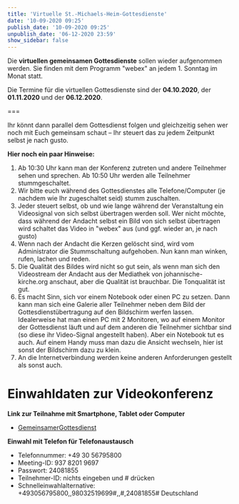 ```yaml
---
title: 'Virtuelle St.-Michaels-Heim-Gottesdienste'
date: '10-09-2020 09:25'
publish_date: '10-09-2020 09:25'
unpublish_date: '06-12-2020 23:59'
show_sidebar: false
---
```


Die **virtuellen gemeinsamen Gottesdienste** sollen wieder aufgenommen werden. Sie finden mit dem Programm "webex"  an jedem 1. Sonntag im Monat statt.  

Die Termine für die virtuellen Gottesdienste sind der **04.10.2020**, der **01.11.2020** und der **06.12.2020**.

===

Ihr könnt dann parallel dem Gottesdienst folgen und gleichzeitig sehen wer noch mit Euch gemeinsam schaut – Ihr steuert das zu jedem Zeitpunkt selbst je nach gusto.

**Hier noch ein paar Hinweise:**

1. Ab 10:30 Uhr kann man der Konferenz zutreten und andere Teilnehmer sehen und sprechen. Ab 10:50 Uhr werden alle Teilnehmer stummgeschaltet.
2. Wir bitte euch während des Gottesdienstes alle Telefone/Computer (je nachdem wie Ihr zugeschaltet seid) stumm zuschalten.
3. Jeder steuert selbst, ob und wie lange während der Veranstaltung ein Videosignal von sich selbst übertragen werden soll. Wer nicht möchte, dass während der Andacht selbst ein Bild von sich selbst übertragen wird schaltet das Video in "webex" aus (und ggf. wieder an, je nach gusto)
4. Wenn nach der Andacht die Kerzen gelöscht sind, wird vom Administrator die Stummschaltung aufgehoben. Nun kann man winken, rufen, lachen und reden.
5. Die Qualität des Bildes wird nicht so gut sein, als wenn man sich den Videostream der Andacht aus der Mediathek von johannische-kirche.org anschaut, aber die Qualität ist brauchbar. Die Tonqualität ist gut.
6. Es macht Sinn, sich vor einem Notebook oder einen PC zu setzen. Dann kann man sich eine Galerie aller Teilnehmer neben dem Bild der Gottesdienstübertragung auf den Bildschirm werfen lassen. Idealerweise hat man einen PC mit 2 Monitoren, wo auf einem Monitor der Gottesdienst läuft und auf dem anderen die Teilnehmer sichtbar sind (so diese ihr Video-Signal angestellt haben). Aber ein Notebook tut es auch. Auf einem Handy muss man dazu die Ansicht wechseln, hier ist sonst der Bildschirm dazu zu klein.
7. An die Internetverbindung werden keine anderen Anforderungen gestellt als sonst auch.


# Einwahldaten zur Videokonferenz 
**Link zur Teilnahme mit Smartphone, Tablet oder Computer**
* [GemeinsamerGottesdienst](https://johannischekirche.my.webex.com/johannischekirche.my/j.php?MTID=m0212c1b42021c36386701447980a61d3)


**Einwahl mit Telefon für Telefonaustausch**
* Telefonnummer: +49 30 56795800
* Meeting-ID: 937 8201 9697
* Passwort: 24081855
* Teilnehmer-ID: nichts eingeben und # drücken
* Schnelleinwahlalternative: +493056795800,,98032519699#,,#,24081855# Deutschland
